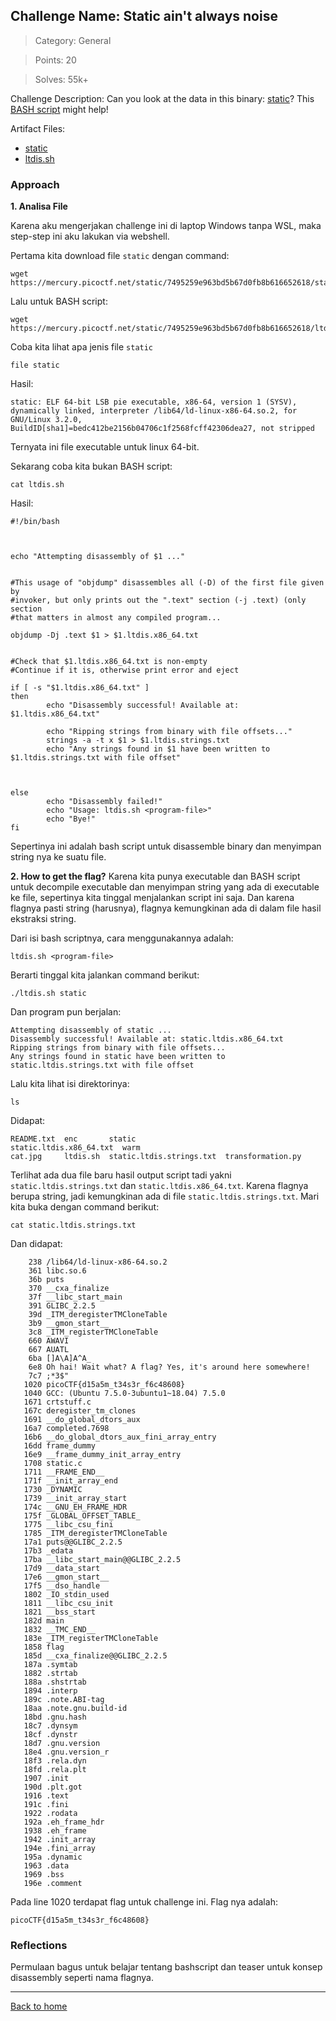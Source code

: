 ## Challenge Name: Static ain't always noise
>Category: General

>Points: 20

>Solves: 55k+

Challenge Description: 
Can you look at the data in this binary: [static](https://mercury.picoctf.net/static/7495259e963bd5b67d0fb8b616652618/static)? This [BASH script](https://mercury.picoctf.net/static/7495259e963bd5b67d0fb8b616652618/ltdis.sh) might help!

Artifact Files:
* [static](https://mercury.picoctf.net/static/7495259e963bd5b67d0fb8b616652618/static)
* [ltdis.sh](https://mercury.picoctf.net/static/7495259e963bd5b67d0fb8b616652618/ltdis.sh)

### Approach

**1. Analisa File**

Karena aku mengerjakan challenge ini di laptop Windows tanpa WSL, maka step-step ini aku lakukan via webshell.

Pertama kita download file ```static``` dengan command:
```
wget https://mercury.picoctf.net/static/7495259e963bd5b67d0fb8b616652618/static
```
Lalu untuk BASH script:
```
wget https://mercury.picoctf.net/static/7495259e963bd5b67d0fb8b616652618/ltdis.sh
```
Coba kita lihat apa jenis file ```static```
```
file static
```
Hasil:
```
static: ELF 64-bit LSB pie executable, x86-64, version 1 (SYSV), dynamically linked, interpreter /lib64/ld-linux-x86-64.so.2, for GNU/Linux 3.2.0, BuildID[sha1]=bedc412be2156b04706c1f2568fcff42306dea27, not stripped
```
Ternyata ini file executable untuk linux 64-bit.

Sekarang coba kita bukan BASH script:
```
cat ltdis.sh
```
Hasil:
```
#!/bin/bash



echo "Attempting disassembly of $1 ..."


#This usage of "objdump" disassembles all (-D) of the first file given by 
#invoker, but only prints out the ".text" section (-j .text) (only section
#that matters in almost any compiled program...

objdump -Dj .text $1 > $1.ltdis.x86_64.txt


#Check that $1.ltdis.x86_64.txt is non-empty
#Continue if it is, otherwise print error and eject

if [ -s "$1.ltdis.x86_64.txt" ]
then
        echo "Disassembly successful! Available at: $1.ltdis.x86_64.txt"

        echo "Ripping strings from binary with file offsets..."
        strings -a -t x $1 > $1.ltdis.strings.txt
        echo "Any strings found in $1 have been written to $1.ltdis.strings.txt with file offset"



else
        echo "Disassembly failed!"
        echo "Usage: ltdis.sh <program-file>"
        echo "Bye!"
fi
```
Sepertinya ini adalah bash script untuk disassemble binary dan menyimpan string nya ke suatu file.

**2. How to get the flag?**
Karena kita punya executable dan BASH script untuk decompile executable dan menyimpan string yang ada di executable ke file, sepertinya kita tinggal menjalankan script ini saja. Dan karena flagnya pasti string (harusnya), flagnya kemungkinan ada di dalam file hasil ekstraksi string.

Dari isi bash scriptnya, cara menggunakannya adalah:
```
ltdis.sh <program-file>
```
Berarti tinggal kita jalankan command berikut:
```
./ltdis.sh static
```
Dan program pun berjalan:
```
Attempting disassembly of static ...
Disassembly successful! Available at: static.ltdis.x86_64.txt
Ripping strings from binary with file offsets...
Any strings found in static have been written to static.ltdis.strings.txt with file offset
```
Lalu kita lihat isi direktorinya:
```
ls
```
Didapat:
```
README.txt  enc       static                    static.ltdis.x86_64.txt  warm
cat.jpg     ltdis.sh  static.ltdis.strings.txt  transformation.py
```
Terlihat ada dua file baru hasil output script tadi yakni ```static.ltdis.strings.txt``` dan ```static.ltdis.x86_64.txt```. Karena flagnya berupa string, jadi kemungkinan ada di file ```static.ltdis.strings.txt```. Mari kita buka dengan command berikut:
```
cat static.ltdis.strings.txt
```
Dan didapat:
```
    238 /lib64/ld-linux-x86-64.so.2
    361 libc.so.6
    36b puts
    370 __cxa_finalize
    37f __libc_start_main
    391 GLIBC_2.2.5
    39d _ITM_deregisterTMCloneTable
    3b9 __gmon_start__
    3c8 _ITM_registerTMCloneTable
    660 AWAVI
    667 AUATL
    6ba []A\A]A^A_
    6e8 Oh hai! Wait what? A flag? Yes, it's around here somewhere!
    7c7 ;*3$"
   1020 picoCTF{d15a5m_t34s3r_f6c48608}
   1040 GCC: (Ubuntu 7.5.0-3ubuntu1~18.04) 7.5.0
   1671 crtstuff.c
   167c deregister_tm_clones
   1691 __do_global_dtors_aux
   16a7 completed.7698
   16b6 __do_global_dtors_aux_fini_array_entry
   16dd frame_dummy
   16e9 __frame_dummy_init_array_entry
   1708 static.c
   1711 __FRAME_END__
   171f __init_array_end
   1730 _DYNAMIC
   1739 __init_array_start
   174c __GNU_EH_FRAME_HDR
   175f _GLOBAL_OFFSET_TABLE_
   1775 __libc_csu_fini
   1785 _ITM_deregisterTMCloneTable
   17a1 puts@@GLIBC_2.2.5
   17b3 _edata
   17ba __libc_start_main@@GLIBC_2.2.5
   17d9 __data_start
   17e6 __gmon_start__
   17f5 __dso_handle
   1802 _IO_stdin_used
   1811 __libc_csu_init
   1821 __bss_start
   182d main
   1832 __TMC_END__
   183e _ITM_registerTMCloneTable
   1858 flag
   185d __cxa_finalize@@GLIBC_2.2.5
   187a .symtab
   1882 .strtab
   188a .shstrtab
   1894 .interp
   189c .note.ABI-tag
   18aa .note.gnu.build-id
   18bd .gnu.hash
   18c7 .dynsym
   18cf .dynstr
   18d7 .gnu.version
   18e4 .gnu.version_r
   18f3 .rela.dyn
   18fd .rela.plt
   1907 .init
   190d .plt.got
   1916 .text
   191c .fini
   1922 .rodata
   192a .eh_frame_hdr
   1938 .eh_frame
   1942 .init_array
   194e .fini_array
   195a .dynamic
   1963 .data
   1969 .bss
   196e .comment
```
Pada line 1020 terdapat flag untuk challenge ini. Flag nya adalah:
```
picoCTF{d15a5m_t34s3r_f6c48608}
```

### Reflections
Permulaan bagus untuk belajar tentang bashscript dan teaser untuk konsep disassembly seperti nama flagnya.
  

---
[Back to home](../Readme.md)

